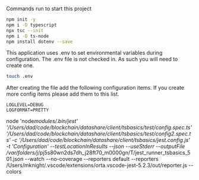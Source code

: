 Commands run to start this project

```bash
npm init -y
npm i -D typescript
npx tsc --init
npm i -D ts-node
npm install dotenv --save
```

This application uses .env to set environmental variables during configuration. The .env file is not checked in. As such you will need to create one.

```bash
touch .env
```

After creating the file add the following configuration items. If you create more config items please add them to this list.

```dosini
LOGLEVEL=DEBUG
LOGFORMAT=PRETTY
```

node 'node*modules/.bin/jest' '/Users/dad/code/blockchain/datashare/client/tsbasics/test/config.spec.ts' '/Users/dad/code/blockchain/datashare/client/tsbasics/test/config2.spec.ts' -c '/Users/dad/code/blockchain/datashare/client/tsbasics/jest.config.js' -t 'Configuration' --testLocationInResults --json --useStderr --outputFile /var/folders/j*/pj5s80wn2ds7dh_j28ft70_m0000gn/T/jest_runner_tsbasics_501.json --watch --no-coverage --reporters default --reporters /Users/mknight/.vscode/extensions/orta.vscode-jest-5.2.3/out/reporter.js --colors
